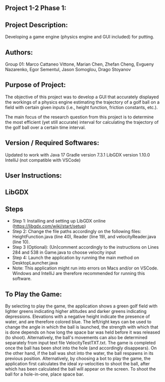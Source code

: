 Project 1-2 Phase 1:
----------------

Project Description:
--------------
Developing a game engine (physics engine and GUI included) for putting.

Authors:
--------
Group 01: Marco Cattaneo Vittone, Marian Chen, Zhefan Cheng, Evgueny Nazarenko, Egor Sementul, Jason Somoglou, Drago Stoyanov

Purpose of Project:
-------------------
The objective of this project was to develop a GUI that accurately displayed the workings of a physics engine estimating the trajectory of a golf ball on a field with certain given inputs (i.e., height function, friction constants, etc.).

The main focus of the research question from this project is to determine the most efficient (yet still accurate) interval for calculating the trajectory of the golf ball over a certain time interval.

Version / Required Softwares:
----------------
Updated to work with Java 17
Gradle version 7.3.1
LibGDX version 1.10.0
IntelliJ (not compatible with VSCode)

User Instructions:
------------------

LibGDX
------

Steps
-----
- Step 1: Installing and setting up LibGDX online (https://libgdx.com/wiki/start/setup)
- Step 2: Change the file paths accordingly on the following files: HeightFunction.java (line 40), Reader (line 19), and velocityReader.java (line 10).
- Step 3 (Optional): (Un)comment accordingly to the instructions on Lines 284 and 538 in Game.java to choose velocity input
- Step 4: Launch the application by running the main method on DesktopLauncher.java
- Note: This application might run into errors on Macs and/or on VSCode. Windows and IntelliJ are therefore recommended for running this software.

To Play the Game:
-----------------------------------
By selecting to play the game, the application shows a green golf field with lighter greens indicating higher altitudes and darker greens indicating depressions. Elevations with a negative height indicate the presence of water, and are therefore colored blue. The left/right keys can be used to change the angle in which the ball is launched, the strength with which that is done depends on how long the space bar was held before it was released (to shoot). Alternatively, the ball's movements can also be determined separately from input text file VelocityTestTXT.txt. The game is completed once the ball has been shot into the hole (and accordingly disappears). On the other hand, if the ball was shot into the water, the ball respawns in its previous position.
Alternatively, by choosing a bot to play the game, the application first calculates the ideal xy-velocities to shoot the ball, after which has been calculated the ball will appear on the screen. To shoot the ball for a hole-in-one, place space bar.